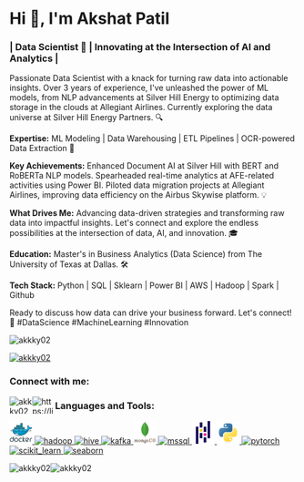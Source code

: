 # <h1 align="left">Hi 👋, I'm Akshat Patil</h1>

<h3 align="left">
  | Data Scientist 🚀 | Innovating at the Intersection of AI and Analytics |
</h3>

<p align="left">
  Passionate Data Scientist with a knack for turning raw data into actionable insights. Over 3 years of experience, I've unleashed the power of ML models, from NLP advancements at Silver Hill Energy to optimizing data storage in the clouds at Allegiant Airlines. Currently exploring the data universe at Silver Hill Energy Partners. 🔍
</p>

<p align="left">
  <strong>Expertise:</strong> ML Modeling | Data Warehousing | ETL Pipelines | OCR-powered Data Extraction 🚀
</p>

<p align="left">
  <strong>Key Achievements:</strong> Enhanced Document AI at Silver Hill with BERT and RoBERTa NLP models. Spearheaded real-time analytics at AFE-related activities using Power BI. Piloted data migration projects at Allegiant Airlines, improving data efficiency on the Airbus Skywise platform. 💡
</p>

<p align="left">
  <strong>What Drives Me:</strong> Advancing data-driven strategies and transforming raw data into impactful insights. Let's connect and explore the endless possibilities at the intersection of data, AI, and innovation. 🎓
</p>

<p align="left">
  <strong>Education:</strong> Master's in Business Analytics (Data Science) from The University of Texas at Dallas. 🛠️
</p>

<p align="left">
  <strong>Tech Stack:</strong> Python | SQL | Sklearn | Power BI | AWS | Hadoop | Spark | Github
</p>

<p align="left">
  Ready to discuss how data can drive your business forward. Let's connect! 🚀 #DataScience #MachineLearning #Innovation
</p>


<p align="left"> <img src="https://komarev.com/ghpvc/?username=akkky02&label=Profile%20views&color=0e75b6&style=flat" alt="akkky02" /> </p>

<p align="left"> <a href="https://twitter.com/akkky02" target="blank"><img src="https://img.shields.io/twitter/follow/akkky02?logo=twitter&style=for-the-badge" alt="akkky02" /></a> </p>

<!-- Connect with me -->
<h3 align="left">Connect with me:</h3>

<p align="left">
  <a href="https://twitter.com/akkky02" target="blank">
    <img align="left" src="https://raw.githubusercontent.com/rahuldkjain/github-profile-readme-generator/master/src/images/icons/Social/twitter.svg" alt="akkky02" height="30" width="40" />
  </a>
  
  <a href="https://linkedin.com/in/akshat-patil" target="blank">
    <img align="left" src="https://raw.githubusercontent.com/rahuldkjain/github-profile-readme-generator/master/src/images/icons/Social/linked-in-alt.svg" alt="https://linkedin.com/in/akshat-patil" height="30" width="40" />
  </a>
</p>

<!-- Languages and Tools -->
<h3 align="left">Languages and Tools:</h3>

<p align="left"> 
  <a href="https://www.docker.com/" target="_blank" rel="noreferrer"> 
    <img src="https://raw.githubusercontent.com/devicons/devicon/master/icons/docker/docker-original-wordmark.svg" alt="docker" width="40" height="40"/> 
  </a> 
  <a href="https://hadoop.apache.org/" target="_blank" rel="noreferrer"> 
    <img src="https://www.vectorlogo.zone/logos/apache_hadoop/apache_hadoop-icon.svg" alt="hadoop" width="40" height="40"/> 
  </a> 
  <a href="https://hive.apache.org/" target="_blank" rel="noreferrer"> 
    <img src="https://www.vectorlogo.zone/logos/apache_hive/apache_hive-icon.svg" alt="hive" width="40" height="40"/> 
  </a> 
  <a href="https://kafka.apache.org/" target="_blank" rel="noreferrer"> 
    <img src="https://www.vectorlogo.zone/logos/apache_kafka/apache_kafka-icon.svg" alt="kafka" width="40" height="40"/> 
  </a> 
  <a href="https://www.mongodb.com/" target="_blank" rel="noreferrer"> 
    <img src="https://raw.githubusercontent.com/devicons/devicon/master/icons/mongodb/mongodb-original-wordmark.svg" alt="mongodb" width="40" height="40"/> 
  </a> 
  <a href="https://www.microsoft.com/en-us/sql-server" target="_blank" rel="noreferrer"> 
    <img src="https://www.svgrepo.com/show/303229/microsoft-sql-server-logo.svg" alt="mssql" width="40" height="40"/> 
  </a> 
  <a href="https://pandas.pydata.org/" target="_blank" rel="noreferrer"> 
    <img src="https://raw.githubusercontent.com/devicons/devicon/2ae2a900d2f041da66e950e4d48052658d850630/icons/pandas/pandas-original.svg" alt="pandas" width="40" height="40"/> 
  </a> 
  <a href="https://www.python.org" target="_blank" rel="noreferrer"> 
    <img src="https://raw.githubusercontent.com/devicons/devicon/master/icons/python/python-original.svg" alt="python" width="40" height="40"/> 
  </a> 
  <a href="https://pytorch.org/" target="_blank" rel="noreferrer"> 
    <img src="https://www.vectorlogo.zone/logos/pytorch/pytorch-icon.svg" alt="pytorch" width="40" height="40"/> 
  </a> 
  <a href="https://scikit-learn.org/" target="_blank" rel="noreferrer"> 
    <img src="https://upload.wikimedia.org/wikipedia/commons/0/05/Scikit_learn_logo_small.svg" alt="scikit_learn" width="40" height="40"/> 
  </a> 
  <a href="https://seaborn.pydata.org/" target="_blank" rel="noreferrer"> 
    <img src="https://seaborn.pydata.org/_images/logo-mark-lightbg.svg" alt="seaborn" width="40" height="40"/> 
  </a> 
</p>



<p><img align="left" src="https://github-readme-stats.vercel.app/api/top-langs?username=akkky02&show_icons=true&locale=en&layout=compact" alt="akkky02" /></p>

<p><img align="left" src="https://github-readme-streak-stats.herokuapp.com/?user=akkky02&" alt="akkky02" /></p>
